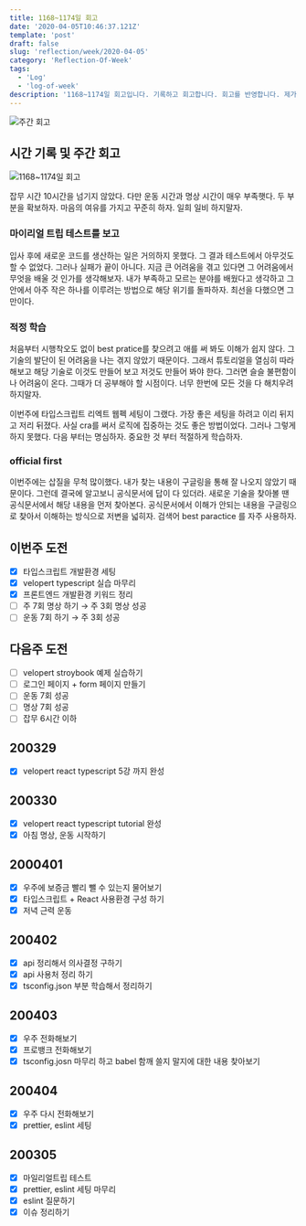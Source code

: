 ```yaml
---
title: 1168~1174일 회고
date: '2020-04-05T10:46:37.121Z'
template: 'post'
draft: false
slug: 'reflection/week/2020-04-05'
category: 'Reflection-Of-Week'
tags:
  - 'Log'
  - 'log-of-week'
description: '1168~1174일 회고입니다. 기록하고 회고합니다. 회고를 반영합니다. 제가 자라는 방식입니다.'
---
```

![주간 회고](https://imgur.com/PwMHNaY.png)


## 시간 기록 및 주간 회고 

![1168~1174일 회고](https://imgur.com/EfoPbHG.png)

잡무 시간 10시간을 넘기지 않았다. 다만 운동 시간과 명상 시간이 매우 부족햇다. 두 부분을 확보하자. 마음의 여유를 가지고 꾸준히 하자. 일희 일비 하지말자.

### 마이리얼 트립 테스트를 보고

입사 후에 새로운 코드를 생산하는 일은 거의하지 못했다. 그 결과 테스트에서 아무것도 할 수 없었다. 그러나 실패가 끝이 아니다. 지금 큰 어려움을 겪고 있다면 그 어려움에서 무엇을 배울 것 인가를 생각해보자. 내가 부족하고 모르는 분야를 배웠다고 생각하고 그 안에서 아주 작은 하나를 이루려는 방법으로 해당 위기를 돌파하자. 최선을 다했으면 그만이다. 

### 적정 학습 

처음부터 시행착오도 없이 best pratice를 찾으려고 애를 써 봐도 이해가 쉽지 않다. 그 기술의 발단이 된 어려움을 나는 겪지 않았기 때문이다. 그래서 튜토리얼을 열심히 따라해보고 해당 기술로 이것도 만들어 보고 저것도 만들어 봐야 한다. 그러면 슬슬 불편함이나 어려움이 온다. 그때가 더 공부해야 할 시점이다. 너무 한번에 모든 것을 다 해치우려 하지말자. 

이번주에 타입스크립트 리엑트 웹펙 세팅이 그랬다. 가장 좋은 세팅을 하려고 이리 뒤지고 저리 뒤졌다. 사실 cra를 써서 로직에 집중하는 것도 좋은 방법이었다. 그러나 그렇게 하지 못했다. 다음 부터는 명심하자. 중요한 것 부터 적절하게 학습하자.

### official first 
이번주에는 삽질을 무척 많이했다. 내가 찾는 내용이 구글링을 통해 잘 나오지 않았기 때문이다. 그런데 결국에 알고보니 공식문서에 답이 다 있더라. 새로운 기술을 찾아볼 땐 공식문서에서 해당 내용을 먼저 찾아본다. 공식문서에서 이해가 안되는 내용을 구글링으로 찾아서 이해하는 방식으로 저변을 넓히자. 검색어 best paractice 를 자주 사용하자. 


## 이번주 도전
- [x] 타입스크립트 개발환경 세팅 
- [x] velopert typescript 실습 마무리
- [x] 프론트엔드 개발환경 키워드 정리
- [ ] 주 7회 명상 하기 &rarr; 주 3회 명상 성공
- [ ] 운동 7회 하기 &rarr; 주 3회 성공

## 다음주 도전
- [ ] velopert stroybook 예제 실습하기 
- [ ] 로그인 페이지 + form 페이지 만들기
- [ ] 운동 7회 성공
- [ ] 명상 7회 성공 
- [ ] 잡무 6시간 이하  

## 200329
- [x] velopert react typescript 5강 까지 완성

## 200330 
- [x] velopert react typescript tutorial 완성
- [x] 아침 명상, 운동 시작하기 

## 2000401 
- [x] 우주에 보증금 빨리 뺄 수 있는지 물어보기
- [x] 타입스크립트 + React 사용환경 구성 하기 
- [x] 저녁 근력 운동

## 200402
- [x] api 정리해서 의사결정 구하기
- [x] api 사용처 정리 하기
- [x] tsconfig.json 부분 학습해서 정리하기 

## 200403
- [x] 우주 전화해보기 
- [x] 프로뱅크 전화해보기 
- [x] tsconfig.josn 마무리 하고 babel 함깨 쓸지 말지에 대한 내용 찾아보기 

## 200404
- [x] 우주 다시 전화해보기 
- [x] prettier, eslint 세팅 

## 200305
- [x] 마일리얼트립 테스트 
- [x] prettier, eslint 세팅 마무리
- [x] eslint 질문하기 
- [x] 이슈 정리하기 
